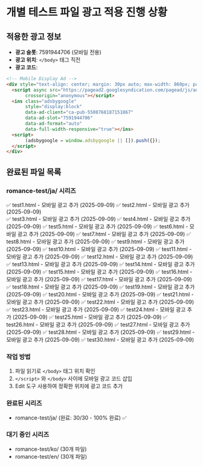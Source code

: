 # 개별 테스트 파일 광고 적용 진행 상황

## 적용한 광고 정보
- **광고 슬롯**: 7591944706 (모바일 전용)
- **광고 위치**: `</body>` 태그 직전
- **광고 코드**:
```html
<!-- Mobile Display Ad -->
<div style="text-align: center; margin: 30px auto; max-width: 860px; padding: 0 20px;">
  <script async src="https://pagead2.googlesyndication.com/pagead/js/adsbygoogle.js?client=ca-pub-5508768187151867"
       crossorigin="anonymous"></script>
  <ins class="adsbygoogle"
       style="display:block"
       data-ad-client="ca-pub-5508768187151867"
       data-ad-slot="7591944706"
       data-ad-format="auto"
       data-full-width-responsive="true"></ins>
  <script>
       (adsbygoogle = window.adsbygoogle || []).push({});
  </script>
</div>
```

## 완료된 파일 목록

### romance-test/ja/ 시리즈
✅ test1.html - 모바일 광고 추가 (2025-09-09)
✅ test2.html - 모바일 광고 추가 (2025-09-09)  
✅ test3.html - 모바일 광고 추가 (2025-09-09)
✅ test4.html - 모바일 광고 추가 (2025-09-09)
✅ test5.html - 모바일 광고 추가 (2025-09-09)
✅ test6.html - 모바일 광고 추가 (2025-09-09)
✅ test7.html - 모바일 광고 추가 (2025-09-09)
✅ test8.html - 모바일 광고 추가 (2025-09-09)
✅ test9.html - 모바일 광고 추가 (2025-09-09)
✅ test10.html - 모바일 광고 추가 (2025-09-09)
✅ test11.html - 모바일 광고 추가 (2025-09-09)
✅ test12.html - 모바일 광고 추가 (2025-09-09)
✅ test13.html - 모바일 광고 추가 (2025-09-09)
✅ test14.html - 모바일 광고 추가 (2025-09-09)
✅ test15.html - 모바일 광고 추가 (2025-09-09)
✅ test16.html - 모바일 광고 추가 (2025-09-09)
✅ test17.html - 모바일 광고 추가 (2025-09-09)
✅ test18.html - 모바일 광고 추가 (2025-09-09)
✅ test19.html - 모바일 광고 추가 (2025-09-09)
✅ test20.html - 모바일 광고 추가 (2025-09-09)
✅ test21.html - 모바일 광고 추가 (2025-09-09)
✅ test22.html - 모바일 광고 추가 (2025-09-09)
✅ test23.html - 모바일 광고 추가 (2025-09-09)
✅ test24.html - 모바일 광고 추가 (2025-09-09)
✅ test25.html - 모바일 광고 추가 (2025-09-09)
✅ test26.html - 모바일 광고 추가 (2025-09-09)
✅ test27.html - 모바일 광고 추가 (2025-09-09)
✅ test28.html - 모바일 광고 추가 (2025-09-09)
✅ test29.html - 모바일 광고 추가 (2025-09-09)
✅ test30.html - 모바일 광고 추가 (2025-09-09)

### 작업 방법
1. 파일 읽기로 `</body>` 태그 위치 확인
2. `</script>` 와 `</body>` 사이에 모바일 광고 코드 삽입
3. Edit 도구 사용하여 정확한 위치에 광고 코드 추가

### 완료된 시리즈
- romance-test/ja/ (완료: 30/30 - 100% 완료) ✅

### 대기 중인 시리즈
- romance-test/ko/ (30개 파일)
- romance-test/en/ (30개 파일)